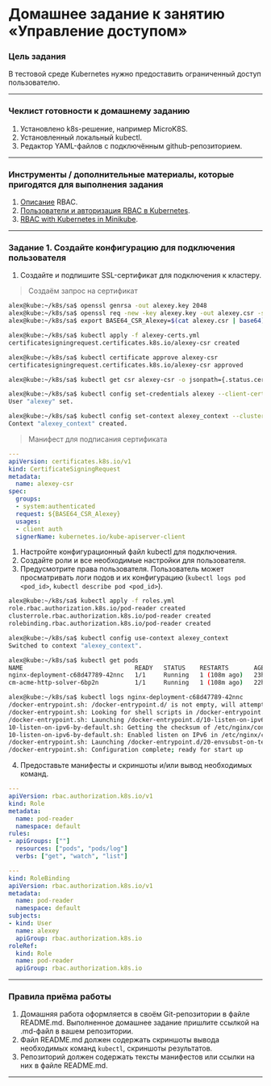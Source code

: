 # Домашнее задание к занятию «Управление доступом»

### Цель задания

В тестовой среде Kubernetes нужно предоставить ограниченный доступ пользователю.

------

### Чеклист готовности к домашнему заданию

1. Установлено k8s-решение, например MicroK8S.
2. Установленный локальный kubectl.
3. Редактор YAML-файлов с подключённым github-репозиторием.

------

### Инструменты / дополнительные материалы, которые пригодятся для выполнения задания

1. [Описание](https://kubernetes.io/docs/reference/access-authn-authz/rbac/) RBAC.
2. [Пользователи и авторизация RBAC в Kubernetes](https://habr.com/ru/company/flant/blog/470503/).
3. [RBAC with Kubernetes in Minikube](https://medium.com/@HoussemDellai/rbac-with-kubernetes-in-minikube-4deed658ea7b).

------

### Задание 1. Создайте конфигурацию для подключения пользователя

1. Создайте и подпишите SSL-сертификат для подключения к кластеру.
> Создаём запрос на сертификат
```bash
alex@kube:~/k8s/sa$ openssl genrsa -out alexey.key 2048
alex@kube:~/k8s/sa$ openssl req -new -key alexey.key -out alexey.csr -subj "/CN=alexey/O=devops"
alex@kube:~/k8s/sa$ export BASE64_CSR_Alexey=$(cat alexey.csr | base64)

alex@kube:~/k8s/sa$ kubectl apply -f alexey-certs.yml 
certificatesigningrequest.certificates.k8s.io/alexey-csr created

alex@kube:~/k8s/sa$ kubectl certificate approve alexey-csr
certificatesigningrequest.certificates.k8s.io/alexey-csr approved

alex@kube:~/k8s/sa$ kubectl get csr alexey-csr -o jsonpath={.status.certificate} | base64 --decode > alex_approved.crt

alex@kube:~/k8s/sa$ kubectl config set-credentials alexey --client-certificate  alex_approved.crt --client-key alexey.key --embed-certs=true
User "alexey" set.

alex@kube:~/k8s/sa$ kubectl config set-context alexey_context --cluster=microk8s-cluster --user=alexey
Context "alexey_context" created.
```
> Манифест для подписания сертификата
```yaml
---
apiVersion: certificates.k8s.io/v1
kind: CertificateSigningRequest
metadata:
  name: alexey-csr
spec:
  groups:
  - system:authenticated
  request: ${BASE64_CSR_Alexey}
  usages:
  - client auth
  signerName: kubernetes.io/kube-apiserver-client
```
1. Настройте конфигурационный файл kubectl для подключения.
2. Создайте роли и все необходимые настройки для пользователя.
3. Предусмотрите права пользователя. Пользователь может просматривать логи подов и их конфигурацию (`kubectl logs pod <pod_id>`, `kubectl describe pod <pod_id>`).
```bash
alex@kube:~/k8s/sa$ kubectl apply -f roles.yml 
role.rbac.authorization.k8s.io/pod-reader created
clusterrole.rbac.authorization.k8s.io/pod-reader created
rolebinding.rbac.authorization.k8s.io/pod-reader created

alex@kube:~/k8s/sa$ kubectl config use-context alexey_context 
Switched to context "alexey_context".

alex@kube:~/k8s/sa$ kubectl get pods
NAME                               READY   STATUS    RESTARTS       AGE
nginx-deployment-c68d47789-42nnc   1/1     Running   1 (108m ago)   23h
cm-acme-http-solver-6bp2n          1/1     Running   1 (108m ago)   22h

alex@kube:~/k8s/sa$ kubectl logs nginx-deployment-c68d47789-42nnc 
/docker-entrypoint.sh: /docker-entrypoint.d/ is not empty, will attempt to perform configuration
/docker-entrypoint.sh: Looking for shell scripts in /docker-entrypoint.d/
/docker-entrypoint.sh: Launching /docker-entrypoint.d/10-listen-on-ipv6-by-default.sh
10-listen-on-ipv6-by-default.sh: Getting the checksum of /etc/nginx/conf.d/default.conf
10-listen-on-ipv6-by-default.sh: Enabled listen on IPv6 in /etc/nginx/conf.d/default.conf
/docker-entrypoint.sh: Launching /docker-entrypoint.d/20-envsubst-on-templates.sh
/docker-entrypoint.sh: Configuration complete; ready for start up
```
4. Предоставьте манифесты и скриншоты и/или вывод необходимых команд.
```yaml
---
apiVersion: rbac.authorization.k8s.io/v1
kind: Role
metadata:
  name: pod-reader
  namespace: default
rules:
- apiGroups: [""]
  resources: ["pods", "pods/log"]
  verbs: ["get", "watch", "list"]
```
```yaml
---
kind: RoleBinding
apiVersion: rbac.authorization.k8s.io/v1
metadata:
  name: pod-reader
  namespace: default
subjects:
- kind: User
  name: alexey
  apiGroup: rbac.authorization.k8s.io
roleRef:
  kind: Role
  name: pod-reader
  apiGroup: rbac.authorization.k8s.io
```
------

### Правила приёма работы

1. Домашняя работа оформляется в своём Git-репозитории в файле README.md. Выполненное домашнее задание пришлите ссылкой на .md-файл в вашем репозитории.
2. Файл README.md должен содержать скриншоты вывода необходимых команд `kubectl`, скриншоты результатов.
3. Репозиторий должен содержать тексты манифестов или ссылки на них в файле README.md.

------

